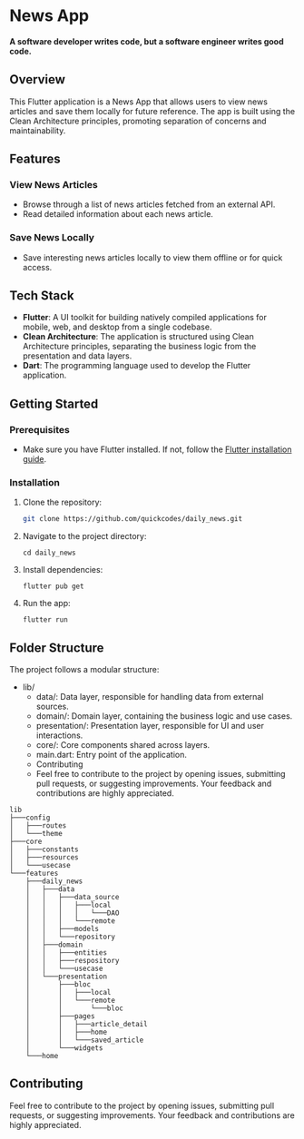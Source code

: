 # News App

#### A software developer writes code, but a software engineer writes good code.

## Overview

This Flutter application is a News App that allows users to view news articles and save them locally for future reference. The app is built using the Clean Architecture principles, promoting separation of concerns and maintainability.

## Features

### View News Articles
- Browse through a list of news articles fetched from an external API.
- Read detailed information about each news article.

### Save News Locally
- Save interesting news articles locally to view them offline or for quick access.

## Tech Stack

- **Flutter**: A UI toolkit for building natively compiled applications for mobile, web, and desktop from a single codebase.
- **Clean Architecture**: The application is structured using Clean Architecture principles, separating the business logic from the presentation and data layers.
- **Dart**: The programming language used to develop the Flutter application.

## Getting Started

### Prerequisites

- Make sure you have Flutter installed. If not, follow the [Flutter installation guide](https://flutter.dev/docs/get-started/install).

### Installation

1. Clone the repository:
   ```bash
   git clone https://github.com/quickcodes/daily_news.git
   ```
2. Navigate to the project directory:
   ```
   cd daily_news
   ```
3. Install dependencies:
   ```
   flutter pub get
   ```
4. Run the app:
   ```
   flutter run    
   ```

## Folder Structure
The project follows a modular structure:

- lib/
    - data/: Data layer, responsible for handling data from external sources.
    - domain/: Domain layer, containing the business logic and use cases.
    - presentation/: Presentation layer, responsible for UI and user interactions.
    - core/: Core components shared across layers.
    - main.dart: Entry point of the application.
    - Contributing
    - Feel free to contribute to the project by opening issues, submitting pull requests, or suggesting improvements. Your feedback and contributions are highly appreciated.

```
lib
├───config
│   ├───routes
│   └───theme
├───core
│   ├───constants
│   ├───resources
│   └───usecase
└───features
    ├───daily_news
    │   ├───data
    │   │   ├───data_source
    │   │   │   ├───local
    │   │   │   │   └───DAO
    │   │   │   └───remote
    │   │   ├───models
    │   │   └───repository
    │   ├───domain
    │   │   ├───entities
    │   │   ├───respository
    │   │   └───usecase
    │   └───presentation
    │       ├───bloc
    │       │   ├───local
    │       │   └───remote
    │       │       └───bloc
    │       ├───pages
    │       │   ├───article_detail
    │       │   ├───home
    │       │   └───saved_article
    │       └───widgets
    └───home
```

## Contributing
Feel free to contribute to the project by opening issues, submitting pull requests, or suggesting improvements. Your feedback and contributions are highly appreciated.

<!-- ### License
##### This project is licensed under the MIT License.

Remember to customize this template according to your project's specific details, such as project structure, repository links, and additional information. -->

